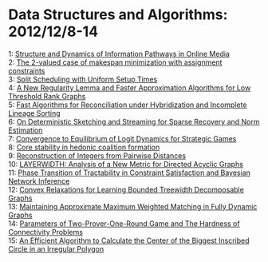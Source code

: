 # Data Structures and Algorithms: 2012/12/8-14  
1: [Structure and Dynamics of Information Pathways in Online Media](https://doi.org/10.48550/arXiv.1212.1464)  
2: [The 2-valued case of makespan minimization with assignment constraints](https://doi.org/10.48550/arXiv.1212.1609)  
3: [Split Scheduling with Uniform Setup Times](https://doi.org/10.48550/arXiv.1212.1754)  
4: [A New Regularity Lemma and Faster Approximation Algorithms for Low  Threshold Rank Graphs](https://doi.org/10.48550/arXiv.1212.1831)  
5: [Fast Algorithms for Reconciliation under Hybridization and Incomplete  Lineage Sorting](https://doi.org/10.48550/arXiv.1212.1909)  
6: [On Deterministic Sketching and Streaming for Sparse Recovery and Norm  Estimation](https://doi.org/10.48550/arXiv.1206.5725)  
7: [Convergence to Equilibrium of Logit Dynamics for Strategic Games](https://doi.org/10.48550/arXiv.1212.1884)  
8: [Core stability in hedonic coalition formation](https://doi.org/10.48550/arXiv.1212.2236)  
9: [Reconstruction of Integers from Pairwise Distances](https://doi.org/10.48550/arXiv.1212.2386)  
10: [LAYERWIDTH: Analysis of a New Metric for Directed Acyclic Graphs](https://doi.org/10.48550/arXiv.1212.2479)  
11: [Phase Transition of Tractability in Constraint Satisfaction and Bayesian  Network Inference](https://doi.org/10.48550/arXiv.1212.2485)  
12: [Convex Relaxations for Learning Bounded Treewidth Decomposable Graphs](https://doi.org/10.48550/arXiv.1212.2573)  
13: [Maintaining Approximate Maximum Weighted Matching in Fully Dynamic  Graphs](https://doi.org/10.48550/arXiv.1207.3976)  
14: [Parameters of Two-Prover-One-Round Game and The Hardness of Connectivity  Problems](https://doi.org/10.48550/arXiv.1212.0752)  
15: [An Efficient Algorithm to Calculate the Center of the Biggest Inscribed  Circle in an Irregular Polygon](https://doi.org/10.48550/arXiv.1212.3193)  